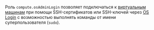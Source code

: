 Роль `compute.osAdminLogin` позволяет подключаться к [виртуальным машинам](../../compute/concepts/vm.md) при помощи SSH-сертификатов или SSH-ключей через [OS Login](../../organization/concepts/os-login.md) с возможностью выполнять команды от имени суперпользователя (`sudo`).
